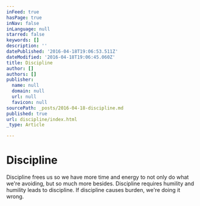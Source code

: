 ```yaml
---
inFeed: true
hasPage: true
inNav: false
inLanguage: null
starred: false
keywords: []
description: ''
datePublished: '2016-04-18T19:06:53.511Z'
dateModified: '2016-04-18T19:06:45.060Z'
title: Discipline
author: []
authors: []
publisher:
  name: null
  domain: null
  url: null
  favicon: null
sourcePath: _posts/2016-04-18-discipline.md
published: true
url: discipline/index.html
_type: Article

---
```

# Discipline

Discipline frees us so we have more time and energy to not only do what we're avoiding, but so much more besides. Discipline requires humility and humility leads to discipline. If discipline causes burden, we're doing it wrong.